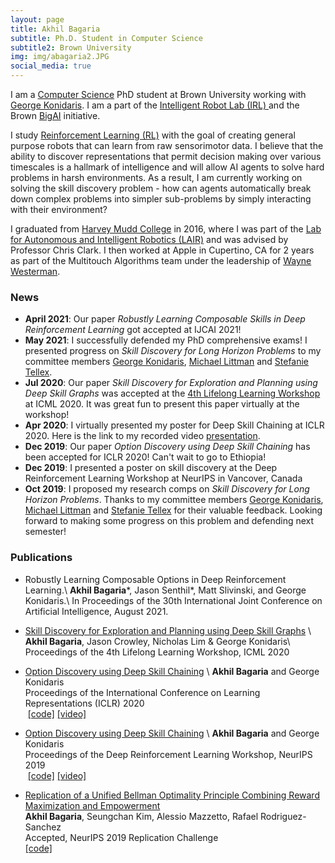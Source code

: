 ```yaml
---
layout: page
title: Akhil Bagaria
subtitle: Ph.D. Student in Computer Science
subtitle2: Brown University
img: img/abagaria2.JPG
social_media: true
---
```


I am a <a href="https://cs.brown.edu/" target="_blank">Computer Science</a> PhD student at Brown University working with <a href="http://cs.brown.edu/people/gdk/" target="_blank">George Konidaris</a>. I am a part of the <a href="http://irl.cs.brown.edu/"> Intelligent Robot Lab (IRL) </a> and the Brown <a href="http://bigai.cs.brown.edu/">BigAI</a> initiative.

I study <a href="https://en.wikipedia.org/wiki/Reinforcement_learning" target="_blank">Reinforcement Learning (RL)</a> with the goal of creating general purpose robots that can learn from raw sensorimotor data. I believe that the ability to discover representations that permit decision making over various timescales is a hallmark of intelligence and will allow AI agents to solve hard problems in harsh environments. As a result, I am currently working on solving the skill discovery problem - how can agents automatically break down complex problems into simpler sub-problems by simply interacting with their environment? 

I graduated from <a href="https://www.hmc.edu/">Harvey Mudd College</a> in 2016, where I was part of the <a href="https://www.lair.hmc.edu">Lab for Autonomous and Intelligent Robotics (LAIR)</a> and was advised by Professor Chris Clark. I then worked at Apple in Cupertino, CA for 2 years as part of the Multitouch Algorithms team under the leadership of <a href="https://en.wikipedia.org/wiki/FingerWorks">Wayne Westerman</a>. 

### __News__
* **April 2021**: Our paper *Robustly Learning Composable Skills in Deep Reinforcement Learning* got accepted at IJCAI 2021! 
* **May 2021**: I successfully defended my PhD comprehensive exams! I presented progress on *Skill Discovery for Long Horizon Problems* to my committee members <a href="http://cs.brown.edu/people/gdk/" target="_blank">George Konidaris</a>, <a href="http://cs.brown.edu/~mlittman/" target="_blank">Michael Littman</a> and <a href="https://h2r.cs.brown.edu" target="_blank">Stefanie Tellex</a>.
* **Jul 2020**: Our paper *Skill Discovery for Exploration and Planning using Deep Skill Graphs* was accepted at the <a href="https://lifelongml.github.io" target="_blank">4th Lifelong Learning Workshop</a> at ICML 2020. It was great fun to present this paper virtually at the workshop!
* **Apr 2020**: I virtually presented my poster for Deep Skill Chaining at ICLR 2020. Here is the link to my recorded video <a href="https://iclr.cc/virtual_2020/poster_B1gqipNYwH.html" target="_blank"> presentation</a>.
* **Dec 2019**: Our paper *Option Discovery using Deep Skill Chaining* has been accepted for ICLR 2020! Can't wait to go to Ethiopia!
* **Dec 2019**: I presented a poster on skill discovery at the Deep Reinforcement Learning Workshop at NeurIPS in Vancover, Canada
* **Oct 2019**: I proposed my research comps on *Skill Discovery for Long Horizon Problems*. Thanks to my committee members <a href="http://cs.brown.edu/people/gdk/" target="_blank">George Konidaris</a>, <a href="http://cs.brown.edu/~mlittman/" target="_blank">Michael Littman</a> and <a href="https://h2r.cs.brown.edu" target="_blank">Stefanie Tellex</a> for their valuable feedback. Looking forward to making some progress on this problem and defending next semester!

### __Publications__

* Robustly Learning Composable Options in Deep Reinforcement Learning.\\
__Akhil Bagaria__\*, Jason Senthil\*, Matt Slivinski, and George Konidaris.\\
In Proceedings of the 30th International Joint Conference on Artificial Intelligence, August 2021.

* <a href="https://openreview.net/pdf?id=-mvAo5hWNp" target="_blank">Skill Discovery for Exploration and Planning using Deep Skill Graphs</a> \\
__Akhil Bagaria__, Jason Crowley, Nicholas Lim & George Konidaris\\
Proceedings of the 4th Lifelong Learning Workshop, ICML 2020

* <a href="https://openreview.net/pdf?id=B1gqipNYwH" target="_blank">Option Discovery using Deep Skill Chaining</a> \\
__Akhil Bagaria__ and George Konidaris  
Proceedings of the International Conference on Learning Representations (ICLR) 2020  
&nbsp;<a href="https://github.com/deep-skill-chaining/deep-skill-chaining" target="_blank">[code]</a>
<a href="https://www.youtube.com/watch?v=MGvvPmm6JQg&feature=youtu.be" target="_blank">[video]</a>

* <a href="https://drive.google.com/file/d/10HayIdinBrB5gc451XaNX6i8zD-lRw4n/view" target="_blank">Option Discovery using Deep Skill Chaining</a> \\
__Akhil Bagaria__ and George Konidaris  
Proceedings of the Deep Reinforcement Learning Workshop, NeurIPS 2019  
&nbsp;<a href="https://github.com/deep-skill-chaining/deep-skill-chaining" target="_blank">[code]</a>
 <a href="https://www.youtube.com/watch?v=MGvvPmm6JQg&feature=youtu.be" target="_blank">[video]</a>

* <a href="https://openreview.net/pdf?id=B1grPT9GTH" target="_blank">Replication of a Unified Bellman Optimality Principle Combining Reward Maximization and Empowerment</a>  
__Akhil Bagaria__, Seungchan Kim, Alessio Mazzetto, Rafael Rodriguez-Sanchez  
Accepted, NeurIPS 2019 Replication Challenge  
<a href="https://github.com/eac-replication/eac-replication" target="_blank">[code]</a>

